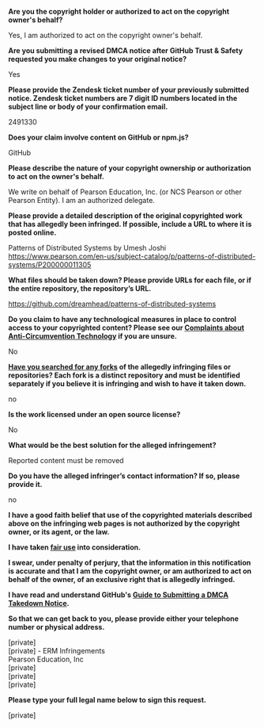 **Are you the copyright holder or authorized to act on the copyright owner's behalf?**

Yes, I am authorized to act on the copyright owner's behalf.

**Are you submitting a revised DMCA notice after GitHub Trust & Safety requested you make changes to your original notice?**

Yes

**Please provide the Zendesk ticket number of your previously submitted notice. Zendesk ticket numbers are 7 digit ID numbers located in the subject line or body of your confirmation email.**

2491330

**Does your claim involve content on GitHub or npm.js?**

GitHub

**Please describe the nature of your copyright ownership or authorization to act on the owner's behalf.**

We write on behalf of Pearson Education, Inc. (or NCS Pearson or other Pearson Entity). I am an authorized delegate.

**Please provide a detailed description of the original copyrighted work that has allegedly been infringed. If possible, include a URL to where it is posted online.**

Patterns of Distributed Systems by Umesh Joshi  
https://www.pearson.com/en-us/subject-catalog/p/patterns-of-distributed-systems/P200000011305

**What files should be taken down? Please provide URLs for each file, or if the entire repository, the repository’s URL.**

https://github.com/dreamhead/patterns-of-distributed-systems

**Do you claim to have any technological measures in place to control access to your copyrighted content? Please see our <a href="https://docs.github.com/articles/guide-to-submitting-a-dmca-takedown-notice#complaints-about-anti-circumvention-technology">Complaints about Anti-Circumvention Technology</a> if you are unsure.**

No

**<a href="https://docs.github.com/articles/dmca-takedown-policy#b-what-about-forks-or-whats-a-fork">Have you searched for any forks</a> of the allegedly infringing files or repositories? Each fork is a distinct repository and must be identified separately if you believe it is infringing and wish to have it taken down.**

no

**Is the work licensed under an open source license?**

No

**What would be the best solution for the alleged infringement?**

Reported content must be removed

**Do you have the alleged infringer’s contact information? If so, please provide it.**

no

**I have a good faith belief that use of the copyrighted materials described above on the infringing web pages is not authorized by the copyright owner, or its agent, or the law.**

**I have taken <a href="https://www.lumendatabase.org/topics/22">fair use</a> into consideration.**

**I swear, under penalty of perjury, that the information in this notification is accurate and that I am the copyright owner, or am authorized to act on behalf of the owner, of an exclusive right that is allegedly infringed.**

**I have read and understand GitHub's <a href="https://docs.github.com/articles/guide-to-submitting-a-dmca-takedown-notice/">Guide to Submitting a DMCA Takedown Notice</a>.**

**So that we can get back to you, please provide either your telephone number or physical address.**

[private]  
[private] - ERM Infringements  
Pearson Education, Inc  
[private]  
[private]  
[private]  

**Please type your full legal name below to sign this request.**

[private]  
